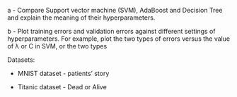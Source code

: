 a - Compare Support vector machine (SVM), AdaBoost and Decision Tree and explain the meaning of their hyperparameters.

b - Plot training errors and validation errors against different settings of hyperparameters. 
  For example, plot the two types of errors versus the value of λ or C in SVM, or the two types
  
Datasets:

- MNIST dataset - patients’ story
  
- Titanic dataset - Dead or Alive
